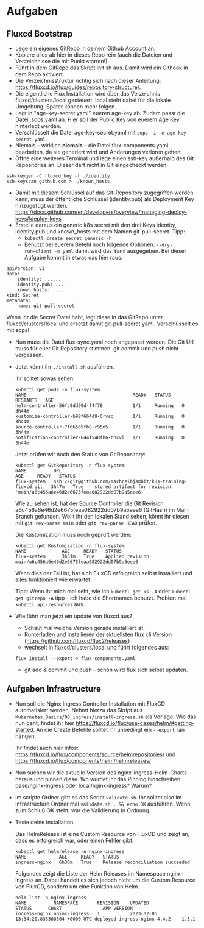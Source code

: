 # Aufgaben

## Fluxcd Bootstrap

* Lege ein eigenes GitRepo in deinem Github Account an. 
* Kopiere alles ab hier in dieses Repo rein (auch die Dateien und Verzeichnisse die mit Punkt starten!).
* Führt in dem GitRepo das Skript init.sh aus. Damit wird ein Githook in dem Repo aktiviert.
* Die Verzeichnisstruktur richtig sich nach dieser Anleitung: https://fluxcd.io/flux/guides/repository-structure/. 
* Die eigentliche Flux Installation wird über das Verzeichnis fluxcd/clusters/local gesteuert. local steht dabei für die lokale Umgebung. Später können mehr folgen. 
* Legt in "age-key-secret.yaml" eueren age-key ab. Zudem passt die Datei .sops.yaml an. Hier soll der Public Key von euerem Age Key hinterlegt werden. 
* Verschlüsselt die Datei age-key-secret.yaml mit `sops -i -e age-key-secret.yaml`. 
* Niemals – wirklich **niemals** – die Datei flux-components.yaml bearbeiten, da sie generiert wird und Änderungen verloren gehen.
* Öffne eine weiteres Terminal und lege einen ssh-key außerhalb des Git Repositories an. Dieser darf nicht in Git eingecheckt werden.

```
ssh-keygen -C fluxcd_key -f ./identity
ssh-keyscan github.com > ./known_hosts
```
* Damit mit diesem Schlüssel auf das Git-Repository zugegriffen werden kann, muss der öffentliche Schlüssel (identity.pub) als Deployment Key hinzugefügt werden. https://docs.github.com/en/developers/overview/managing-deploy-keys#deploy-keys
* Erstelle daraus ein generic k8s secret mit den drei Keys identity, identity.pub und known_hosts mit dem Namen git-pull-secret. Tipp: 
    * `kubectl create secret generic -h`
    * Benutzt bei euerem Befehl noch folgende Optionen: `--dry-run=client -o yaml`  damit wird das Yaml ausgegeben. 
Bei dieser Aufgabe kommt in etwas das hier raus:
```
apiVersion: v1
data:
    identity: ......
    identity.pub: ....
    known_hosts: ....
kind: Secret
metadata:
    name: git-pull-secret
```

Wenn ihr die Secret Datei habt, legt diese in das GitRepo unter fluxcd/clusters/local und ersetzt damit git-pull-secret.yaml. Verschlüsselt es mit sops!

* Nun muss die Datei flux-sync.yaml noch angepasst werden. Die Git Url muss für euer Git Repository stimmen.
  git commit und push nicht vergessen. 

* Jetzt könnt ihr `./install.sh` ausführen.

  Ihr solltet sowas sehen:
  ```
  kubectl get pods -n flux-system
  NAME                                       READY   STATUS    RESTARTS   AGE
  helm-controller-56fc8dd99d-f4f78           1/1     Running   0          3h44m
  kustomize-controller-b98f664d9-6rvsq       1/1     Running   0          3h44m
  source-controller-7f66565fb8-r95n5         1/1     Running   0          3h44m
  notification-controller-644f548fb6-bhcvl   1/1     Running   0          3h44m
  ```

  Jetzt prüfen wir noch den Status von GitRepository:

  ```
  kubectl get GitRepository -n flux-system
  NAME          URL                                                           AGE     READY   STATUS
  flux-system   ssh://git@github.com/mschreibjambit/k8s-training-fluxcd.git   3h47m   True    stored artifact for revision 'main/a6c456a6e46d2e6675feaa082922dd07b9a5eee6'
  ```
  Wie zu sehen ist, hat der Source Controller die Git Revision a6c456a6e46d2e6675feaa082922dd07b9a5eee6 (GitHash) im Main Branch gefunden. Wollt ihr den lokalen Stand sehen,
  könnt ihr diesen mit `git rev-parse main` oder `git rev-parse HEAD` prüfen.

  Die Kustomization muss noch geprüft werden:

  ```
  kubectl get Kustomization -n flux-system
  NAME             AGE     READY   STATUS
  flux-system      3h51m   True    Applied revision: main/a6c456a6e46d2e6675feaa082922dd07b9a5eee6
  ```

  Wenn dies der Fall ist, hat sich FluxCD erfolgreich selbst installiert und alles funktioniert wie erwartet. 

  Tipp: Wenn ihr mich mal seht, wie ich `kubectl get ks -A` oder `kubectl get gitrepo -A` tipp - ich habe die Shortnames benutzt. Probiert mal `kubectl api-resources` aus.

* Wie führt man jetzt ein update von fluxcd aus?

  * Schaut mal welche Version gerade installiert ist. 
  * Runterladen und installieren der aktuellsten flux cli Version (https://github.com/fluxcd/flux2/releases)
  * wechselt in fluxcd/clusters/local und führt folgendes aus:

  ```
  flux install --export > flux-components.yaml
  ```

  * git add & commit und push - schon wird flux sich selbst updaten.

## Aufgaben Infrastructure

* Nun soll die Nginx Ingress Controller Installation mit FluxCD automatisiert werden. Nehmt hierzu das Skript aus `Kubernetes_Basics/08_ingress/install-ingress.sh` als Vorlage. 
  Wie das nun geht, findet ihr hier https://fluxcd.io/flux/use-cases/helm/#getting-started. An die Create Befehle solltet ihr unbedingt ein `--export` ran hängen.

  Ihr findet auch hier Infos: https://fluxcd.io/flux/components/source/helmrepositories/ und https://fluxcd.io/flux/components/helm/helmreleases/

* Nun suchen wir die aktuelle Version des nginx-ingress-Helm-Charts heraus und pinnen diese. Wo würdet ihr das Pinning hinschreiben: base/nginx-ingress oder local/nginx-ingress? Warum?

* im scripte Ordner gibt es das Script `validate.sh`. Ihr solltet also im infrastructure Ordner mal `validate.sh . && echo OK` ausführen. Wenn zum Schluß OK steht, war die Validierung in Ordnung.

* Teste deine Installation. 

  Das HelmRelease ist eine Custom Resource von FluxCD und zeigt an, dass es erfolgreich war, oder einen Fehler gibt. 

  ```
  kubectl get helmrelease -n nginx-ingress
  NAME            AGE     READY   STATUS
  ingress-nginx   6h36m   True    Release reconciliation succeeded
  ```
  
  Folgendes zeigt die Liste der Helm Releases im Namespace nginx-ingress an. Dabei handelt es sich jedoch nicht um die Custom Resource von FluxCD, sondern um eine Funktion von Helm.
  ```
  helm list -n nginx-ingress
  NAME         	NAMESPACE    	REVISION	UPDATED                                	STATUS  	CHART              	APP VERSION
  ingress-nginx	nginx-ingress	1       	2023-02-06 13:34:20.835568504 +0000 UTC	deployed ingress-nginx-4.4.2	1.5.1
  ```

